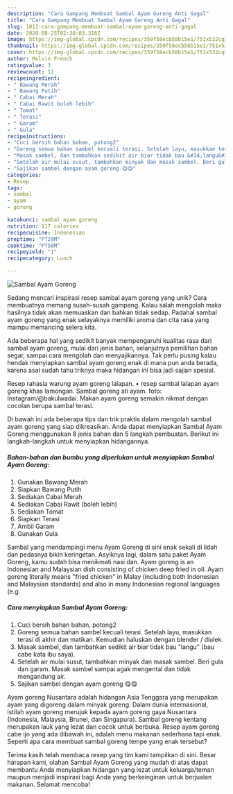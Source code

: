 ```yaml
---
description: "Cara Gampang Membuat Sambal Ayam Goreng Anti Gagal"
title: "Cara Gampang Membuat Sambal Ayam Goreng Anti Gagal"
slug: 1811-cara-gampang-membuat-sambal-ayam-goreng-anti-gagal
date: 2020-08-25T02:30:03.316Z
image: https://img-global.cpcdn.com/recipes/359f58ecb58b15e1/751x532cq70/sambal-ayam-goreng-foto-resep-utama.jpg
thumbnail: https://img-global.cpcdn.com/recipes/359f58ecb58b15e1/751x532cq70/sambal-ayam-goreng-foto-resep-utama.jpg
cover: https://img-global.cpcdn.com/recipes/359f58ecb58b15e1/751x532cq70/sambal-ayam-goreng-foto-resep-utama.jpg
author: Melvin French
ratingvalue: 3
reviewcount: 11
recipeingredient:
- " Bawang Merah"
- " Bawang Putih"
- " Cabai Merah"
- " Cabai Rawit boleh lebih"
- " Tomat"
- " Terasi"
- " Garam"
- " Gula"
recipeinstructions:
- "Cuci bersih bahan bahan, potong2"
- "Goreng semua bahan sambel kecuali terasi. Setelah layu, masukkan terasi di akhir dan matikan. Kemudian haluskan dengan blender / diulek."
- "Masak sambel, dan tambahkan sedikit air biar tidak bau &#34;langu&#34; (bau cabe kata ibu saya)."
- "Setelah air mulai susut, tambahkan minyak dan masak sambel. Beri gula dan garam. Masak sambel sampai agak mengental dan tidak mengandung air."
- "Sajikan sambel dengan ayam goreng 😋😋"
categories:
- Resep
tags:
- sambal
- ayam
- goreng

katakunci: sambal ayam goreng 
nutrition: 117 calories
recipecuisine: Indonesian
preptime: "PT29M"
cooktime: "PT50M"
recipeyield: "1"
recipecategory: Lunch

---
```



![Sambal Ayam Goreng](https://img-global.cpcdn.com/recipes/359f58ecb58b15e1/751x532cq70/sambal-ayam-goreng-foto-resep-utama.jpg)

Sedang mencari inspirasi resep sambal ayam goreng yang unik? Cara membuatnya memang susah-susah gampang. Kalau salah mengolah maka hasilnya tidak akan memuaskan dan bahkan tidak sedap. Padahal sambal ayam goreng yang enak selayaknya memiliki aroma dan cita rasa yang mampu memancing selera kita.

Ada beberapa hal yang sedikit banyak mempengaruhi kualitas rasa dari sambal ayam goreng, mulai dari jenis bahan, selanjutnya pemilihan bahan segar, sampai cara mengolah dan menyajikannya. Tak perlu pusing kalau hendak menyiapkan sambal ayam goreng enak di mana pun anda berada, karena asal sudah tahu triknya maka hidangan ini bisa jadi sajian spesial.

Resep rahasia warung ayam goreng lalapan. • resep sambal lalapan ayam goreng khas lamongan. Sambal goreng ati ayam. foto: Instagram/@bakulwadai. Makan ayam goreng semakin nikmat dengan cocolan berupa sambal terasi.


Di bawah ini ada beberapa tips dan trik praktis dalam mengolah sambal ayam goreng yang siap dikreasikan. Anda dapat menyiapkan Sambal Ayam Goreng menggunakan 8 jenis bahan dan 5 langkah pembuatan. Berikut ini langkah-langkah untuk menyiapkan hidangannya.

<!--inarticleads1-->

##### Bahan-bahan dan bumbu yang diperlukan untuk menyiapkan Sambal Ayam Goreng:

1. Gunakan  Bawang Merah
1. Siapkan  Bawang Putih
1. Sediakan  Cabai Merah
1. Sediakan  Cabai Rawit (boleh lebih)
1. Sediakan  Tomat
1. Siapkan  Terasi
1. Ambil  Garam
1. Gunakan  Gula


Sambal yang mendampingi menu Ayam Goreng di sini enak sekali di lidah dan pedasnya bikin keringetan. Asyiknya lagi, dalam satu paket Ayam Goreng, kamu sudah bisa menikmati nasi dan. Ayam goreng is an Indonesian and Malaysian dish consisting of chicken deep fried in oil. Ayam goreng literally means &#34;fried chicken&#34; in Malay (including both Indonesian and Malaysian standards) and also in many Indonesian regional languages (e.g. 

<!--inarticleads2-->

##### Cara menyiapkan Sambal Ayam Goreng:

1. Cuci bersih bahan bahan, potong2
1. Goreng semua bahan sambel kecuali terasi. Setelah layu, masukkan terasi di akhir dan matikan. Kemudian haluskan dengan blender / diulek.
1. Masak sambel, dan tambahkan sedikit air biar tidak bau &#34;langu&#34; (bau cabe kata ibu saya).
1. Setelah air mulai susut, tambahkan minyak dan masak sambel. Beri gula dan garam. Masak sambel sampai agak mengental dan tidak mengandung air.
1. Sajikan sambel dengan ayam goreng 😋😋


Ayam goreng Nusantara adalah hidangan Asia Tenggara yang merupakan ayam yang digoreng dalam minyak goreng. Dalam dunia internasional, istilah ayam goreng merujuk kepada ayam goreng gaya Nusantara (Indonesia, Malaysia, Brunei, dan Singapura). Sambal goreng kentang merupakan lauk yang lezat dan cocok untuk berbuka. Resep ayam goreng cabe ijo yang ada dibawah ini, adalah menu makanan sederhana tapi enak. Seperti apa cara membuat sambal goreng tempe yang enak tersebut? 

Terima kasih telah membaca resep yang tim kami tampilkan di sini. Besar harapan kami, olahan Sambal Ayam Goreng yang mudah di atas dapat membantu Anda menyiapkan hidangan yang lezat untuk keluarga/teman maupun menjadi inspirasi bagi Anda yang berkeinginan untuk berjualan makanan. Selamat mencoba!
